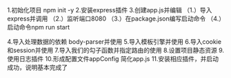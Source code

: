 1.初始化项目 npm init -y
2.安装express插件
3.创建app.js并编辑
（1.）导入express并调用
（2.）监听端口8080
（3.）在package.json编写启动命令
（4.）启动命令npm run start

4.导入处理数据的依赖 body-parser并使用
5.导入模板引擎并使用
6.导入cookie和session并使用
7.导入我们的勾子函数并指定路由的使用
8.设置项目静态资源
9.使用日志插件
10.形成配置文件appConfig 简化app.js
11.安装相应插件，并启动成功，说明基本完成了
